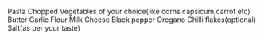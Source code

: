 Pasta
Chopped Vegetables of your choice(like corns,capsicum,carrot etc)
Butter
Garlic
Flour
Milk
Cheese
Black pepper
Oregano
Chilli flakes(optional)
Salt(as per your taste)


